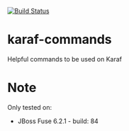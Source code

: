 [![Build Status](https://travis-ci.org/garethahealy/karaf-commands.svg?branch=master)](https://travis-ci.org/garethahealy/karaf-commands)

# karaf-commands
Helpful commands to be used on Karaf

# Note
Only tested on:
- JBoss Fuse 6.2.1 - build: 84
